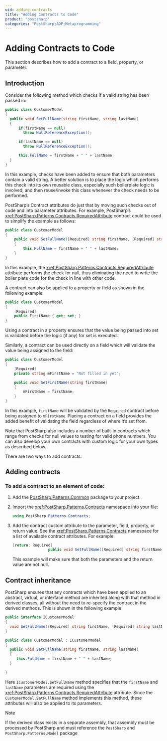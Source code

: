 ```yaml
---
uid: adding-contracts
title: "Adding Contracts to Code"
product: "postsharp"
categories: "PostSharp;AOP;Metaprogramming"
---
```

# Adding Contracts to Code

This section describes how to add a contract to a field, property, or parameter.


## Introduction

Consider the following method which checks if a valid string has been passed in:

```csharp
public class CustomerModel
{
  public void SetFullName(string firstName, string lastName)
  {
      if(firstName == null)
        throw NullReferenceException();

      if(lastName == null)
        throw NullReferenceException();

      this.FullName = firstName + " " + lastName;
  }
}
```

In this example, checks have been added to ensure that both parameters contain a valid string. A better solution is to place the logic which performs this check into its own reusable class, especially such boilerplate logic is involved, and then reuse/invoke this class whenever the check needs to be performed.

PostSharp’s Contract attributes do just that by moving such checks out of code and into parameter attributes. For example, PostSharp’s <xref:PostSharp.Patterns.Contracts.RequiredAttribute> contract could be used to simplify the example as follows: 

```csharp
public class CustomerModel
{
    public void SetFullName([Required] string firstName, [Required] string lastName)
    {
        this.FullName = firstName + " " + lastName;
    }
}
```

In this example, the <xref:PostSharp.Patterns.Contracts.RequiredAttribute> attribute performs the check for null, thus eliminating the need to write the boiler plate code for the check in line with other code. 

A contract can also be applied to a property or field as shown in the following example:

```csharp
public class CustomerModel
{
    [Required]
    public FirstName { get; set; }
}
```

Using a contract in a property ensures that the value being passed into set is validated before the logic (if any) for set is executed.

Similarly, a contract can be used directly on a field which will validate the value being assigned to the field:

```csharp
public class CustomerModel
{
    [Required]
    private string mFirstName = "Not filled in yet";

    public void SetFirstName(string firstName)
    {
        mFirstName = firstName;
    }
}
```

In this example, `firstName` will be validated by the `Required` contract before being assigned to `mFirstName`. Placing a contract on a field provides the added benefit of validating the field regardless of where it’s set from. 

Note that PostSharp also includes a number of built-in contracts which range from checks for null values to testing for valid phone numbers. You can also develop your own contracts with custom logic for your own types as described below.

There are two ways to add contracts:


## Adding contracts


### To add a contract to an element of code:

1. Add the [PostSharp.Patterns.Common](https://www.nuget.org/packages/PostSharp.Patterns.Common/) package to your project. 


2. Import the <xref:PostSharp.Patterns.Contracts> namespace into your file: 

    ```csharp
    using PostSharp.Patterns.Contracts;
    ```


3. Add the contract custom attribute to the parameter, field, property, or return value. See the <xref:PostSharp.Patterns.Contracts> namespace for a list of available contract attributes. For example: 

    ```csharp
    [return: Required]
                    public void SetFullName([Required] string firstName, [Required] string lastName)
    ```

    This example will make sure that both the parameters and the return value are not null.



## Contract inheritance

PostSharp ensures that any contracts which have been applied to an abstract, virtual, or interface method are inherited along with that method in derived classes, all without the need to re-specify the contract in the derived methods. This is shown in the following example:

```csharp
public interface ICustomerModel
{
  void SetFullName([Required] string firstName, [Required] string lastName);
}

public class CustomerModel : ICustomerModel
{
  public void SetFullName(string firstName, string lastName)
  {
     this.FullName = firstName + " " + lastName;
  }

}
```

Here `ICustomerModel.SetFullName` method specifies that the `firstName` and `lastName` parameters are required using the <xref:PostSharp.Patterns.Contracts.RequiredAttribute> attribute. Since the `CustomerModel.SetFullName` method implements this method, these attributes will also be applied to its parameters. 

> [!NOTE]
> If the derived class exists in a separate assembly, that assembly must be processed by PostSharp and must reference the `PostSharp` and `PostSharp.Patterns.Model` package 

